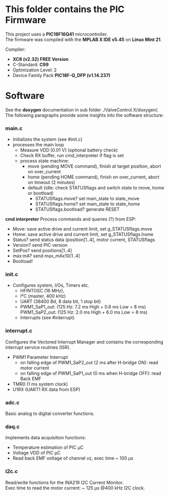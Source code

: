 # This folder contains the PIC Firmware
This project uses a **PIC18F16Q41** microcontroller. <br> 
The firmware was compiled with the **MPLAB X IDE v5.45** on **Linux Mint 21**. <br>

Compiler:
- **XC8 (v2.32) FREE Version**
- C-Standard: **C99**
- Optimization Level: 2
- Device Family Pack **PIC18F-Q_DFP (v1.14.237)**

# Software
See the **doxygen** documentation in sub folder ./ValveControl.X/doxygen/.
The following paragraphs provide some insights into the software structure:

### main.c
- Initializes the system (see #init.c)
- processes the main loop
  - Measure VDD [0.01 V] (optional battery check)
  - Check RX buffer, run cmd_interpreter if flag is set
  - process state machine:
    - move (pending MOVE command), finish at target position, abort on over_current
    - home (pending HOME command), finish on over_current, abort on timeout (2 minutes)
    - default (idle: check STATUSflags and switch state to move, home or bootload)
      - STATUSflags.move? set main_state to state_move
      - STATUSflags.home? set main_state to state_home
      - STATUSflags.bootload? generate RESET

**cmd interpreter**
Process commands and queries (?) from ESP:
  - Move:    save active drive and current limit, set g_STATUSflags.move
  - Home:    save active drive and current limit, set g_STATUSflags.home
  - Status?  send status data (position[1..4], motor current, STATUSflags
  - Version? send PIC version
  - SetPos?  send positions[1..4]
  - max:mA?  send max_mAx10[1..4]
  - Bootload!

### init.c
- Configures system, I/Os, Timers etc.
  - HFINTOSC (16 MHz),
  - I²C (master, 400 kHz)
  - UART (38400 Bd, 8 data bit, 1 stop bit) 
  - PWM1_SaP1_out: (125 Hz: 7.2 ms High + 0.8 ms Low = 8 ms) <br>
    PWM1_SaP2_out: (125 Hz: 2.0 ms High + 6.0 ms Low = 8 ms)
  - Interrupts (see #interrupt)

### interrupt.c
Configures the Vectored Interrupt Manager and contains the corresponding 
interrupt service routines (ISR).
  - PWM1 Parameter Interrupt
    - on falling edge of PWM1_SaP2_out (2 ms after H-bridge ON): read motor current
    - on falling edge of PWM1_SaP1_out (0 ms when H-bridge OFF): read Back EMF
  - TMR0 (1 ms system clock)
  - U1RX (UART1 RX data from ESP)

### adc.c
Basic analog to digital converter functions.

### daq.c
Implements data acquisition functions:
- Temperature estimation of PIC µC
- Voltage VDD of PIC µC
- Read back EMF voltage of channel vz, exec time ~ 100 µs

### i2c.c
Read/write functions for the INA219 I2C Current Monitor.<br> 
Exec time to read the motor current: ~ 125 µs @400 kHz I2C clock.
